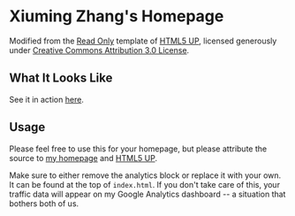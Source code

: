 # Xiuming Zhang's Homepage

Modified from the [Read Only](https://html5up.net/read-only) template of
[HTML5 UP](https://html5up.net/), licensed generously under
[Creative Commons Attribution 3.0 License](https://creativecommons.org/licenses/by/3.0/).


## What It Looks Like

See it in action [here](http://people.csail.mit.edu/xiuming/).


## Usage

Please feel free to use this for your homepage, but please attribute the source
to [my homepage](http://people.csail.mit.edu/xiuming/)
and [HTML5 UP](https://html5up.net/).

Make sure to either remove the analytics block or replace it with your own. It
can be found at the top of `index.html`. If you don't take care of this, your
traffic data will appear on my Google Analytics dashboard -- a situation that
bothers both of us. 
